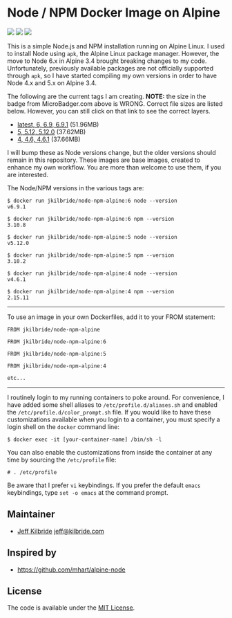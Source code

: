 # Node / NPM Docker Image on Alpine

[![](https://images.microbadger.com/badges/image/jkilbride/node-npm-alpine.svg)](http://microbadger.com/images/jkilbride/node-npm-alpine "Get your own image badge on microbadger.com") [![](https://images.microbadger.com/badges/version/jkilbride/node-npm-alpine.svg)](http://microbadger.com/images/jkilbride/node-npm-alpine "Get your own version badge on microbadger.com") [![](https://images.microbadger.com/badges/license/jkilbride/node-npm-alpine.svg)](http://microbadger.com/images/jkilbride/node-npm-alpine "Get your own license badge on microbadger.com")

This is a simple Node.js and NPM installation running on Alpine Linux. I used to install Node using `apk`, the Alpine Linux package manager. However, the move to Node 6.x in Alpine 3.4 brought breaking changes to my code. Unfortunately, previously available packages are not officially supported through `apk`, so I have started compiling my own versions in order to have Node 4.x and 5.x on Alpine 3.4.

The following are the current tags I am creating. **NOTE:** the size in the badge from MicroBadger.com above is WRONG. Correct file sizes are listed below. However, you can still click on that link to see the correct layers.

- [latest, 6, 6.9, 6.9.1](https://github.com/jeff-kilbride/node-npm-alpine/blob/6/Dockerfile) (51.96MB)
- [5, 5.12, 5.12.0](https://github.com/jeff-kilbride/node-npm-alpine/blob/5/Dockerfile) (37.62MB)
- [4, 4.6, 4.6.1](https://github.com/jeff-kilbride/node-npm-alpine/blob/4/Dockerfile) (37.66MB)

I will bump these as Node versions change, but the older versions should remain in this repository. These images are base images, created to enhance my own workflow. You are more than welcome to use them, if you are interested.

The Node/NPM versions in the various tags are:

```
$ docker run jkilbride/node-npm-alpine:6 node --version
v6.9.1

$ docker run jkilbride/node-npm-alpine:6 npm --version
3.10.8

$ docker run jkilbride/node-npm-alpine:5 node --version
v5.12.0

$ docker run jkilbride/node-npm-alpine:5 npm --version
3.10.2

$ docker run jkilbride/node-npm-alpine:4 node --version
v4.6.1

$ docker run jkilbride/node-npm-alpine:4 npm --version
2.15.11
```
---

To use an image in your own Dockerfiles, add it to your FROM statement:

```
FROM jkilbride/node-npm-alpine

FROM jkilbride/node-npm-alpine:6

FROM jkilbride/node-npm-alpine:5

FROM jkilbride/node-npm-alpine:4

etc...
```

---

I routinely login to my running containers to poke around. For convenience, I have added some shell aliases to `/etc/profile.d/aliases.sh` and enabled the `/etc/profile.d/color_prompt.sh` file. If you would like to have these customizations available when you login to a container, you must specify a login shell on the `docker` command line:

```
$ docker exec -it [your-container-name] /bin/sh -l
```

You can also enable the customizations from inside the container at any time by sourcing the `/etc/profile` file:

```
# . /etc/profile
```

Be aware that I prefer `vi` keybindings. If you prefer the default `emacs` keybindings, type `set -o emacs` at the command prompt.

## Maintainer

- [Jeff Kilbride](https://github.com/jeff-kilbride) jeff@kilbride.com

## Inspired by

- <https://github.com/mhart/alpine-node>

## License

The code is available under the [MIT License](/LICENSE).
